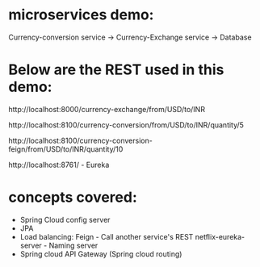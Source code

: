# microservices demo:
Currency-conversion service -> Currency-Exchange service -> Database

Below are the REST used in this demo:
====================================
http://localhost:8000/currency-exchange/from/USD/to/INR

http://localhost:8100/currency-conversion/from/USD/to/INR/quantity/5

http://localhost:8100/currency-conversion-feign/from/USD/to/INR/quantity/10

http://localhost:8761/ - Eureka

concepts covered: 
================
- Spring Cloud config server
- JPA
- Load balancing:
	Feign - Call another service's REST
	netflix-eureka-server - Naming server
- Spring cloud API Gateway (Spring cloud routing)
